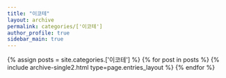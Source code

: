 ```yaml
---
title: "이코테"
layout: archive
permalink: categories/['이코테']
author_profile: true
sidebar_main: true
---
```


{% assign posts = site.categories.['이코테'] %}
{% for post in posts %} {% include archive-single2.html type=page.entries_layout %} {% endfor %}